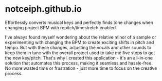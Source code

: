 # notceiph.github.io
Effortlessly converts musical keys and perfectly finds tone changes when changing project BPM with repitch/timestretch enabled

I've always found myself wondering about the relative minor of a sample or experimenting with changing the BPM to create exciting shifts in pitch and tempo. But with these changes, adjusting the vocals and other sounds to keep them in tune with the overall project used to take me five steps to get the new key/pitch. That's why I created this application - it's an all-in-one solution that automates this process, making it seamless and hassle-free. No more wasted time or frustration - just more time to focus on the creative process.
